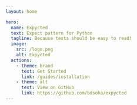 ```yaml
---
layout: home

hero:
  name: Expycted
  text: Expect pattern for Python
  tagline: Because tests should be easy to read!
  image:
    src: /logo.png
    alt: Expycted
  actions:
    - theme: brand
      text: Get Started
      link: /guides/installation
    - theme: alt
      text: View on GitHub
      link: https://github.com/bdsoha/expycted
---
```

